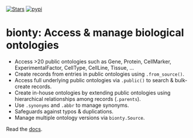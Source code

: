 [![Stars](https://img.shields.io/github/stars/laminlabs/bionty?logo=GitHub&color=yellow)](https://github.com/laminlabs/bionty)
[![pypi](https://img.shields.io/pypi/v/bionty?color=blue&label=pypi%20package)](https://pypi.org/project/bionty)

# bionty: Access & manage biological ontologies

- Access >20 public ontologies such as Gene, Protein, CellMarker, ExperimentalFactor, CellType, CellLine, Tissue, …
- Create records from entries in public ontologies using `.from_source()`.
- Access full underlying public ontologies via `.public()` to search & bulk-create records.
- Create in-house ontologies by extending public ontologies using hierarchical relationships among records (`.parents`).
- Use `.synonyms` and `.abbr` to manage synonyms.
- Safeguards against typos & duplications.
- Manage multiple ontology versions via `bionty.Source`.

Read the [docs](https://docs.lamin.ai/bionty).
